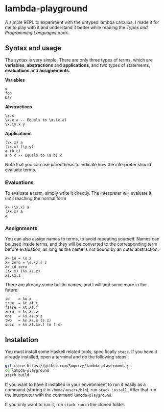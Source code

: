 # lambda-playground

A simple REPL to experiment with the untyped lambda calculus. I made it for me to play with it and understand it better while reading the *Types and Programming Languages* book.

## Syntax and usage

The syntax is very simple. There are only three types of terms, which are **variables**, **abstractions** and **applications**, and two types of statements, **evaluations** and **assignements**.

**Variables**

```
x
foo
bar
```

**Abstractions**

```
\x.x
\x.x a -- Equals to \x.(x a)
\x.\y.x y
```

**Applications**

```
(\x.x) a
(\x.x) (\y.y)
a (b c)
a b c -- Equals to (a b) c
```

Note that you can use parenthesis to indicate how the interpreter should evaluate terms.

### Evaluations

To evaluate a term, simply write it directly. The interpreter will evaluate it until reaching the normal form

```
λ> (\x.x) a
(λx.x) a
a
```

### Assignments

You can also assign names to terms, to avoid repeating yourself. Names can be used inside terms, and they will be converted to the corresponding term before evaluation, as long as the name is not bound by an outer abstraction.

```
λ> id = \x.x
λ> zero = \s.\z.s z
λ> id zero
(λx.x) (λs.λz.z)
λs.λz.z
```

There are already some builtin names, and I will add some more in the future:

```
id    = λx.x
true  = λt.λf.t
false = λt.λf.f
zero  = λs.λz.z
one   = λs.λz.s z
two   = λs.λz.s (s z)
succ  = λn.λf.λx.f (n f x)
```

## Instalation

You must install some Haskell related tools, specifically `stack`. If you have it already installed, open a terminal and do the following steps:

``` sh
git clone https://github.com/Suguivy/lambda-playground.git
cd lambda-playground
stack build
```

If you want to have it installed in your environment to run it easily as a command (storing it in `/home/<user>/bin`), run `stack install`. After that run the interpreter with the command `lambda-playground`.

If you only want to run it, run `stack run` in the cloned folder.
